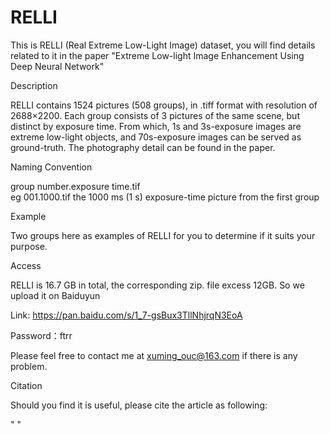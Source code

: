 # RELLI

This is RELLI (Real Extreme Low-Light Image) dataset, you will find details related to it in the paper "Extreme Low-light Image Enhancement Using Deep Neural Network"


Description


RELLI contains 1524 pictures (508  groups), in .tiff format with resolution of 2688×2200. Each group consists of 3 pictures of the same scene, but distinct by exposure time.    From which, 1s and 3s-exposure images are extreme low-light objects, and 70s-exposure images can be served as ground-truth. The photography detail can be found in the paper.


Naming Convention


group number.exposure time.tif   
eg
001.1000.tif    the 1000 ms (1 s) exposure-time picture from the first group


Example


Two groups here as examples of RELLI for you to determine if it suits your purpose.


Access


RELLI is 16.7 GB in total, the corresponding zip. file excess 12GB. So we upload it on Baiduyun

Link:   https://pan.baidu.com/s/1_7-gsBux3TllNhjrqN3EoA 

Password：ftrr 

Please feel free to contact me at xuming_ouc@163.com if there is any problem.


Citation


Should you find it is useful, please cite the article as following:

"  "

  
